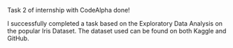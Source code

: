 Task 2 of internship with CodeAlpha done!

I successfully completed a task based on the Exploratory Data Analysis on the popular Iris Dataset. The dataset used can be found on both Kaggle and GitHub.
